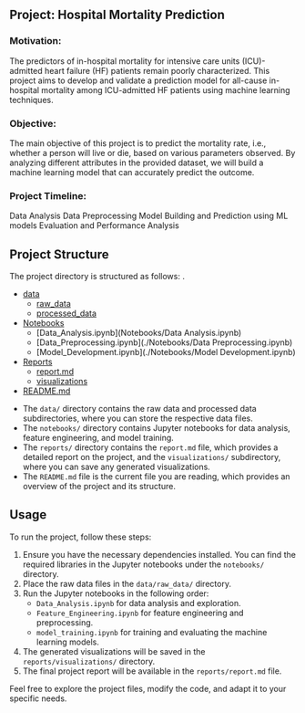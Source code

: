 
## Project: Hospital Mortality Prediction

### Motivation:

The predictors of in-hospital mortality for intensive care units (ICU)-admitted heart failure (HF) patients remain poorly characterized. This project aims to develop and validate a prediction model for all-cause in-hospital mortality among ICU-admitted HF patients using machine learning techniques.

### Objective:

The main objective of this project is to predict the mortality rate, i.e., whether a person will live or die, based on various parameters observed. By analyzing different attributes in the provided dataset, we will build a machine learning model that can accurately predict the outcome.

### Project Timeline:

Data Analysis
Data Preprocessing
Model Building and Prediction using ML models
Evaluation and Performance Analysis

## Project Structure
The project directory is structured as follows:
.
 * [data](./Data)
   * [raw_data](./Data/Raw_data)
   * [processed_data](./data/processed_data)
 * [Notebooks](./Notebooks)
   * [Data_Analysis.ipynb](Notebooks/Data Analysis.ipynb) 
   * [Data_Preprocessing.ipynb](./Notebooks/Data Preprocessing.ipynb) 
   * [Model_Development.ipynb](./Notebooks/Model Development.ipynb)
 * [Reports](./Reports)
   * [report.md](./Reports/Report.md)
   * [visualizations](./Reports/Visualization)
 * [README.md](./README.md)

- The `data/` directory contains the raw data and processed data subdirectories, where you can store the respective data files.
- The `notebooks/` directory contains Jupyter notebooks for data analysis, feature engineering, and model training.
- The `reports/` directory contains the `report.md` file, which provides a detailed report on the project, and the `visualizations/` subdirectory, where you can save any generated visualizations.
- The `README.md` file is the current file you are reading, which provides an overview of the project and its structure.

## Usage

To run the project, follow these steps:

1. Ensure you have the necessary dependencies installed. You can find the required libraries in the Jupyter notebooks under the `notebooks/` directory.
2. Place the raw data files in the `data/raw_data/` directory.
3. Run the Jupyter notebooks in the following order:
   - `Data_Analysis.ipynb` for data analysis and exploration.
   - `Feature_Engineering.ipynb` for feature engineering and preprocessing.
   - `model_training.ipynb` for training and evaluating the machine learning models.
4. The generated visualizations will be saved in the `reports/visualizations/` directory.
5. The final project report will be available in the `reports/report.md` file.

Feel free to explore the project files, modify the code, and adapt it to your specific needs.
